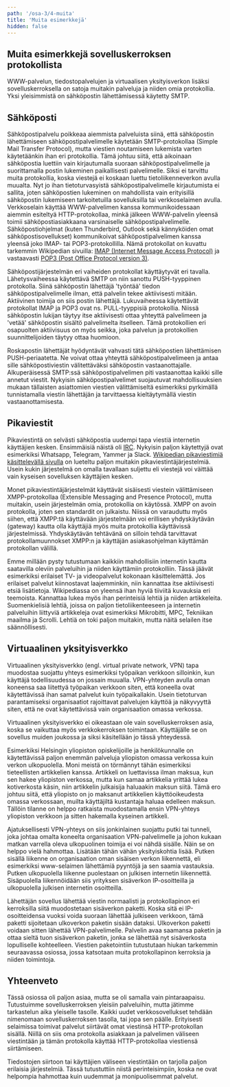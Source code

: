 ```yaml
---
path: '/osa-3/4-muita'
title: 'Muita esimerkkejä'
hidden: false
---
```


## Muita esimerkkejä sovelluskerroksen protokollista

WWW-palvelun, tiedostopalvelujen ja virtuaalisen yksityisverkon lisäksi sovelluskerroksella on satoja muitakin palveluja ja niiden omia protokollia.  Yksi yleisimmistä on sähköpostin lähettämisessä käytetty SMTP.

## Sähköposti

Sähköpostipalvelu poikkeaa aiemmista palveluista siinä, että sähköpostin lähettämiseen sähköpostipalvelimelle käytetään SMTP-protokollaa (Simple Mail Transfer Protocol), mutta viestien noutamiseen lukemista varten käytetäänkin ihan eri protokollia. Tämä johtuu siitä, että aikoinaan sähköpostia luettiin vain kirjautumalla suoraan sähköpostipalvelimelle ja suorittamalla postin lukeminen paikallisesti palvelimelle. Siksi ei tarvittu muita protokollia, koska viestejä ei koskaan luettu tietoliikenneverkon avulla muualta. Nyt jo ihan tietoturvasyistä sähköpostipalvelimelle kirjautumista ei sallita, joten sähköpostien lukeminen on mahdollista vain erityisillä sähköpostin lukemiseen tarkoitetuilla sovelluksilla tai verkkoselaimen avulla. Verkkoselain käyttää WWW-palvelimen kanssa kommunikoidessaan aiemmin esiteltyä HTTP-protokollaa, minkä jälkeen WWW-palvelin yleensä toimii sähköpostiasiakkaana varsinaiselle sähköpostipalvelimelle. Sähköpostiohjelmat (kuten Thunderbird, Outlook sekä kännyköiden omat sähköpostisovellukset) kommunikoivat sähköpostipalvelimen kanssa yleensä joko IMAP- tai POP3-protokollilla. Nämä protokollat on kuvattu tarkemmin Wikipedian sivuilla: [IMAP (Internet Message Access Protocol)](https://fi.wikipedia.org/wiki/IMAP) ja vastaavasti [POP3 (Post Office Protocol version 3)](https://fi.wikipedia.org/wiki/POP3).

Sähköpostijärjestelmän eri vaiheiden protokollat käyttäytyvät eri tavalla. Lähetysvaiheessa käytettävä SMTP on niin sanottu PUSH-tyyppinen protokolla. Siinä sähköpostin lähettäjä 'työntää' tiedon sähköpostipalvelimelle ilman, että palvelin tekee aktiivisesti mitään. Aktiivinen toimija on siis postin lähettäjä. Lukuvaiheessa käytettävät protokollat IMAP ja POP3 ovat ns. PULL-tyyppisiä protokollia. Niissä  sähköpostin lukijan täytyy itse aktiivisesti ottaa yhteyttä palvelimeen ja 'vetää' sähköpostin sisältö palvelimelta itselleen. Tämä protokollien eri osapuolten aktiivisuus on myös seikka, joka palvelun ja protokollien suunnittelijoiden täytyy ottaa huomioon.

Roskapostin lähettäjät hyödyntävät vahvasti tätä sähköpostien lähettämisen PUSH-periaatetta. Ne voivat ottaa yhteyttä sähköpostipalvelimeen ja antaa sille sähköpostiviestin välitettäväksi sähköpostin vastaanottajalle. Alkuperäisessä SMTP:ssä sähköpostipalvelimen piti vastaanottaa kaikki sille annetut viestit. Nykyisin sähköpostipalvelimet suojautuvat mahdollisuuksien mukaan tällaisten asiattomien viestien välittämiseltä esimerkiksi pyrkimällä tunnistamalla viestin lähettäjän ja tarvittaessa kieltäytymällä viestin vastaanottamisesta.

## Pikaviestit

Pikaviestintä on selvästi sähköpostia uudempi tapa viestiä internetin käyttäjien kesken. Ensimmäisiä näistä oli [IRC](https://fi.wikipedia.org/wiki/IRC). Nykyisin paljon käytettyjä ovat esimerkiksi Whatsapp, Telegram, Yammer ja Slack. [Wikipedian pikaviestimiä käsittelevällä sivulla](https://fi.wikipedia.org/wiki/Pikaviestint%C3%A4) on lueteltu paljon muitakin pikaviestintäjärjestelmiä. Usein kukin järjestelmä on omalla tavallaan suljettu eli viestejä voi väittää vain kyseisen sovelluksen käyttäjien kesken.

Monet pikaviestintäjärjestelmät käyttävät sisäisesti viestein välittämiseen XMPP-protokollaa (Extensible Messaging and Presence Protocol), mutta muitakin, usein järjestelmän omia, protokollia on käytössä. XMPP on avoin protokolla, joten sen standardit on julkaistu. Niissä on varauduttu myös siihen, että XMPP:tä käyttävään järjestelmään voi erillisen yhdyskäytävän (gateway) kautta olla käyttäjiä myös muita protokollia käyttävissä järjestelmissä. Yhdyskäytävän tehtävänä on silloin tehdä tarvittavat protokollamuunnokset XMPP:n ja käyttäjän asiakasohjelman käyttämän protokollan välillä.


Emme millään pysty tutustumaan kaikkiin mahdollisiin internetin kautta saatavilla oleviin palveluihin ja niiden käyttämiin protokolliin. Tässä jäävät esimerkiksi erilaiset TV- ja videopalvelut kokonaan käsittelemättä. Jos erilaiset palvelut kiinnostavat laajemminkin, niin kannattaa itse aktiivisesti etsiä lisätietoja. Wikipediassa on yleensä ihan hyviä tiiviitä kuvauksia eri teemoista. Kannattaa lukea myös ihan perinteisiä lehtiä ja niiden artikkeleita. Suomenkielisiä lehtiä, joissa on paljon tietoliikenteeseen ja internetin palveluihin liittyviä artikkeleja ovat esimerkiksi Mikrobitti, MPC, Tekniikan maailma ja Scrolli. Lehtiä on toki paljon muitakin, mutta näitä selailen itse säännöllisesti.


## Virtuaalinen yksityisverkko


Virtuaalinen yksityisverkko (engl. virtual private network, VPN) tapa muodostaa suojattu yhteys esimerkiksi työpaikan verkkoon silloinkin, kun käyttäjä todellisuudessa on jossain muualla. VPN-yhteyden avulla oman koneensa saa liitettyä työpaikan verkkoon siten, että koneella ovat käytettävissä ihan samat palvelut kuin työpaikallakin. Usein tietoturvan parantamiseksi organisaatiot rajoittavat palvelujen käyttöä ja näkyvyyttä siten, että ne ovat käytettävissä vain organisaation omassa verkossa.

Virtuaalinen yksityisverkko ei oikeastaan ole vain sovelluskerroksen asia, koska se vaikuttaa myös verkkokerroksen toimintaan. Käyttäjälle se on sovellus muiden joukossa ja siksi käsitellään jo tässä yhteydessä. 

Esimerkiksi Helsingin yliopiston opiskelijoille ja henkilökunnalle on käytettävissä paljon enemmän palveluja yliopiston omassa verkossa kuin verkon ulkopuolella. Moni meistä on törmännyt tähän esimerkiksi tieteellisten artikkelien kanssa. Artikkeli on luettavissa ilman maksua, kun sen hakee yliopiston verkossa, mutta kun samaa artikkelia yrittää lukea kotiverkosta käsin, niin artikkelin julkaisija haluaakin maksun siitä. Tämä ero johtuu siitä, että yliopisto on jo maksanut artikkelien käyttöoikeudesta omassa verkossaan, muilta käyttäjiltä kustantaja haluaa edelleen maksun. Tällöin tilanne on helppo ratkaista muodostamalla ensin VPN-yhteys yliopiston verkkoon ja sitten hakemalla kyseinen artikkeli.

Ajatuksellisesti VPN-yhteys on siis jonkinlainen suojattu putki tai tunneli, joka johtaa omalta koneelta organisaation VPN-palvelimelle ja johon kukaan matkan varrella oleva ulkopuolinen toimija ei voi nähdä sisälle. Näin se on helppo vielä hahmottaa. Lisätään tähän vähän yksityiskohtia lisää. Putken sisällä liikenne on organisaation oman sisäisen verkon liikennettä, eli esimerkiksi www-selaimen lähettämiä pyyntöjä ja sen saamia vastauksia. Putken ulkopuolella liikenne puolestaan on julkisen internetin liikennettä. Sisäpuolella liikennöidään siis yrityksen sisäverkon IP-osoitteilla ja ulkopuolella julkisen internetin osoitteilla. 

Lähettäjän sovellus lähettää viestin normaalisti ja protokollapinon eri kerroksilla siitä muodostetaan sisäverkon paketti. Koska sitä ei IP-osoitteidensa vuoksi voida suoraan lähettää julkiseen verkkoon, tämä paketti sijoitetaan ulkoverkon paketin sisään dataksi. Ulkoverkon paketti voidaan sitten lähettää VPN-palvelimelle. Palvelin avaa saamansa paketin ja ottaa sieltä tuon sisäverkon paketin, jonka se lähettää nyt sisäverkosta lopulliselle kohteelleen. Viestien paketointiin tutustutaan hiukan tarkemmin seuraavassa osiossa, jossa katsotaan muita protokollapinon kerroksia ja niiden toimintoja.

<quiznator id="5c822c68244fe21455cbd3d8"></quiznator>


## Yhteenveto

Tässä osiossa oli paljon asiaa, mutta se oli samalla vain pintaraapaisu.  Tutustuimme sovelluskerroksen yleisiin palveluihin, mutta jätimme tarkastelun aika yleiselle tasolle. Kaikki uudet verkkosovellukset tehdään nimenomaan sovelluskerroksen tasolla, tai jopa sen päälle. Erityisesti selaimissa toimivat palvelut siirtävät omat viestinsä HTTP-protokollan sisällä. Niillä on siis oma protokolla asiakkaan ja palvelimen väliseen viestintään ja tämän protokolla käyttää HTTP-protokollaa viestiensä siirtämiseen.

Tiedostojen siirtoon tai käyttäjien väliseen viestintään on tarjolla paljon erilaisia järjestelmiä. Tässä tutustuttiin niistä perinteisimpiin, koska ne ovat helpompia hahmottaa kuin uudemmat ja monipuolisemmat palvelut.

<quiznator id="5c82321efd9fd71425c68e68"></quiznator>
